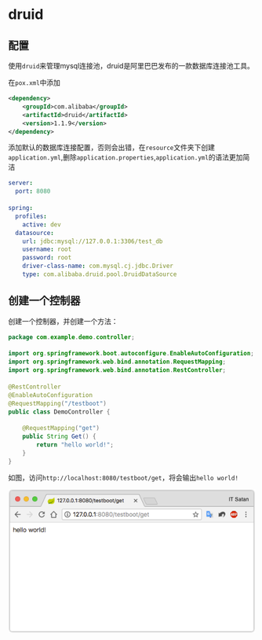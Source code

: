 druid
===

## 配置

使用`druid`来管理mysql连接池，druid是阿里巴巴发布的一款数据库连接池工具。

在`pox.xml`中添加

```xml
<dependency>
    <groupId>com.alibaba</groupId>
    <artifactId>druid</artifactId>
    <version>1.1.9</version>
</dependency>
```

添加默认的数据库连接配置，否则会出错，在`resource`文件夹下创建`application.yml`,删除`application.properties`,`application.yml`的语法更加简洁

```yml
server:
  port: 8080

spring:
  profiles:
    active: dev
  datasource:
    url: jdbc:mysql://127.0.0.1:3306/test_db
    username: root
    password: root
    driver-class-name: com.mysql.cj.jdbc.Driver
    type: com.alibaba.druid.pool.DruidDataSource
```

## 创建一个控制器

创建一个控制器，并创建一个方法：

```java
package com.example.demo.controller;

import org.springframework.boot.autoconfigure.EnableAutoConfiguration;
import org.springframework.web.bind.annotation.RequestMapping;
import org.springframework.web.bind.annotation.RestController;

@RestController
@EnableAutoConfiguration
@RequestMapping("/testboot")
public class DemoController {

    @RequestMapping("get")
    public String Get() {
        return "hello world!";
    }
}
```

如图，访问`http://localhost:8080/testboot/get`，将会输出`hello world!`

![pic07](img/7.png)